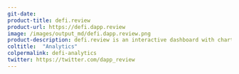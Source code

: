 ```yaml
---
git-date: 
product-title: defi.review
product-url: https://defi.dapp.review
image: /images/output_md/defi.dapp.review.png
product-description: defi.review is an interactive dashboard with charts tracking key metrics for DeFi projects.
coltitle:  "Analytics"
colpermalink: defi-analytics
twitter: https://twitter.com/dapp_review
---
```

